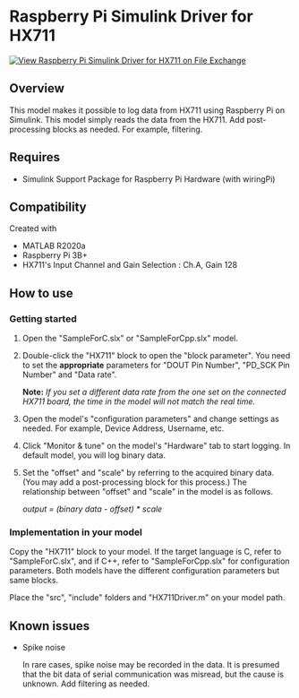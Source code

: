# Raspberry Pi Simulink Driver for HX711
[![View Raspberry Pi Simulink Driver for HX711 on File Exchange](https://www.mathworks.com/matlabcentral/images/matlab-file-exchange.svg)](https://jp.mathworks.com/matlabcentral/fileexchange/77627-raspberry-pi-simulink-driver-for-hx711)

## Overview
This model makes it possible to log data from HX711 using Raspberry Pi on Simulink. This model simply reads the data from the HX711. Add post-processing blocks as needed. For example, filtering.

## Requires
* Simulink Support Package for Raspberry Pi Hardware (with wiringPi)

## Compatibility
Created with
* MATLAB R2020a
* Raspberry Pi 3B+
* HX711's Input Channel and Gain Selection : Ch.A, Gain 128

## How to use
### Getting started
1. Open the "SampleForC.slx" or "SampleForCpp.slx" model.

2. Double-click the "HX711" block to open the "block parameter". You need to set the **appropriate** parameters for "DOUT Pin Number", "PD_SCK Pin Number" and "Data rate".

   **Note:** *If you set a different data rate from the one set on the connected HX711 board, the time in the model will not match the real time.*

3. Open the model's "configuration parameters" and change settings as needed. For example, Device Address, Username, etc.

4. Click "Monitor & tune" on the model's "Hardware" tab to start logging. In default model, you will log binary data.

5. Set the "offset" and "scale" by referring to the acquired binary data. (You may add a post-processing block for this process.) The relationship between "offset" and "scale" in the model is as follows.

   *output = (binary data - offset) * scale*

### Implementation in your model
Copy the "HX711" block to your model. If the target language is C, refer to "SampleForC.slx", and if C++, refer to "SampleForCpp.slx" for configuration parameters. Both models have the different configuration parameters but same blocks.

Place the "src", "include" folders and "HX711Driver.m" on your model path.

## Known issues
* Spike noise

   In rare cases, spike noise may be recorded in the data. It is presumed that the bit data of serial communication was misread, but the cause is unknown. Add filtering as needed.
